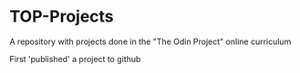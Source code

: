 # TOP-Projects
A repository with projects done in the "The Odin Project" online curriculum

First 'published' a project to github